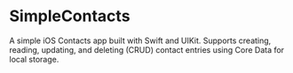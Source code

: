 # SimpleContacts
A simple iOS Contacts app built with Swift and UIKit. Supports creating, reading, updating, and deleting (CRUD) contact entries using Core Data for local storage.

